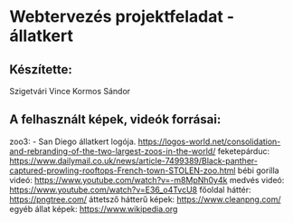 # Webtervezés projektfeladat - állatkert

## Készítette:
Szigetvári Vince
Kormos Sándor

## A felhasznált képek, videók forrásai:
zoo3: - San Diego állatkert logója. 
https://logos-world.net/consolidation-and-rebranding-of-the-two-largest-zoos-in-the-world/
feketepárduc: https://www.dailymail.co.uk/news/article-7499389/Black-panther-captured-prowling-rooftops-French-town-STOLEN-zoo.html
bébi gorilla videó: https://www.youtube.com/watch?v=-m8MpNh0y4k
medvés videó: https://www.youtube.com/watch?v=E36_o4TvcU8
főoldal háttér: https://pngtree.com/
áttetsző hátterű képek: https://www.cleanpng.com/
egyéb állat képek: https://www.wikipedia.org